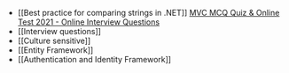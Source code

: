    

- [[Best practice for comparing strings in .NET]]
[MVC MCQ Quiz & Online Test 2021 - Online Interview Questions](https://www.onlineinterviewquestions.com/mvc-mcq/)
- [[Interview questions]]
- [[Culture sensitive]]
- [[Entity Framework]]
- [[Authentication and Identity Framework]]
